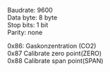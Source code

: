 Baudrate: 9600  
Data byte: 8 byte  
Stop bits: 1 bit  
Parity: none  

0x86: Gaskonzentration (CO2)  
0x87 Calibrate zero point(ZERO)  
0x88 Calibrate span point(SPAN)  
